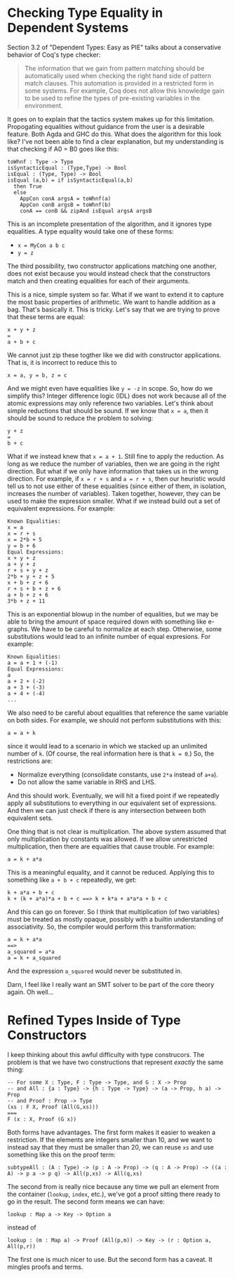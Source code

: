 # Checking Type Equality in Dependent Systems

Section 3.2 of "Dependent Types: Easy as PIE" talks about a conservative
behavior of Coq's type checker:

> The information that we gain from pattern matching should be automatically
> used when checking the right hand side of pattern match clauses. This
> automation is provided in a restricted form in some systems. For example,
> Coq does not allow this knowledge gain to be used to refine the types of
> pre-existing variables in the environment.

It goes on to explain that the tactics system makes up for this limitation.
Propogating equalities without guidance from the user is a desirable feature.
Both Agda and GHC do this. What does the algorithm for this look like?
I've not been able to find a clear explanation, but my understanding is
that checking if A0 = B0 goes like this:

    toWhnf : Type -> Type
    isSyntacticEqual : (Type,Type) -> Bool
    isEqual : (Type, Type) -> Bool
    isEqual (a,b) = if isSyntacticEqual(a,b)
      then True
      else
        AppCon conA argsA = toWhnf(a)
        AppCon conB argsB = toWhnf(b)
        conA == conB && zipAnd isEqual argsA argsB 

This is an incomplete presentation of the algorithm, and it ignores type
equalities. A type equality would take one of these forms:

* `x = MyCon a b c`
* `y = z`

The third possibility, two constructor applications matching one another,
does not exist because you would instead check that the constructors match
and then creating equalities for each of their arguments.

This is a nice, simple system so far. What if we want to extend it to capture
the most basic properties of arithmetic. We want to handle addition as a
bag. That's basically it. This is tricky. Let's say that we are trying to prove
that these terms are equal:

    x + y + z
    =
    a + b + c

We cannot just zip these togther like we did with constructor applications.
That is, it is incorrect to reduce this to

    x = a, y = b, z = c

And we might even have equalities like `y = -z` in scope. So, how do we
simplify this? Integer difference logic (IDL) does not work because all
of the atomic expressions may only reference two variables. Let's think
about simple reductions that should be sound. If we know that `x = a`,
then it should be sound to reduce the problem to solving:

    y + z
    =
    b + c

What if we instead knew that `x = a + 1`. Still fine to apply the reduction.
As long as we reduce the number of variables, then we are going in the right
direction. But what if we only have information that takes us in the wrong
direction. For example, if `x = r + s` and `a = r + s`, then our heuristic
would tell us to not use either of these equalities (since either of them,
in isolation, increases the number of variables). Taken together, however,
they can be used to make the expression smaller. What if we instead build
out a set of equivalent expressions. For example:

    Known Equalities:
    x = a
    x = r + s
    x = 2*b + 5
    y = b + 6
    Equal Expressions:
    x + y + z
    a + y + z
    r + s + y + z
    2*b + y + z + 5
    x + b + z + 6
    r + s + b + z + 6
    a + b + z + 6
    3*b + z + 11

This is an exponential blowup in the number of equalities, but we may be able
to bring the amount of space required down with something like e-graphs. We have
to be careful to normalize at each step. Otherwise, some substitutions would
lead to an infinite number of equal expresions. For example:

    Known Equalities:
    a = a + 1 + (-1)
    Equal Expressions:
    a
    a + 2 + (-2)
    a + 3 + (-3)
    a + 4 + (-4)
    ...

We also need to be careful about equalities that reference the same variable
on both sides. For example, we should not perform substitutions with this:

    a = a + k

since it would lead to a scenario in which we stacked up an unlimited number
of `k`. (Of course, the real information here is that `k = 0`.) So, the
restrictions are:

* Normalize everything (consolidate constants, use `2*a` instead of `a+a`).
* Do not allow the same variable in RHS and LHS.

And this should work. Eventually, we will hit a fixed point if we repeatedly
apply all substitutions to everything in our equivalent set of expressions.
And then we can just check if there is any intersection between both equivalent
sets.

One thing that is not clear is multiplication. The above system assumed that
only multiplication by constants was allowed. If we allow unrestricted
multiplication, then there are equalities that cause trouble. For example:

    a = k + a*a

This is a meaningful equality, and it cannot be reduced. Applying this to
something like `a + b + c` repeatedly, we get:

    k + a*a + b + c
    k + (k + a*a)*a + b + c ==> k + k*a + a*a*a + b + c

And this can go on forever. So I think that multiplication (of two variables)
must be treated as mostly opaque, possibly with a builtin understanding of
associativity. So, the compiler would perform this transformation:

    a = k + a*a
    ==>
    a_squared = a*a
    a = k + a_squared

And the expression `a_squared` would never be substituted in.

Darn, I feel like I really want an SMT solver to be part of the core theory
again. Oh well...

# Refined Types Inside of Type Constructors

I keep thinking about this awful difficulty with type construcors. The problem
is that we have two constructions that represent *exactly* the same thing:

    -- For some X : Type, F : Type -> Type, and G : X -> Prop
    -- and All : {a : Type} -> {h : Type -> Type} -> (a -> Prop, h a) -> Prop
    -- and Proof : Prop -> Type
    (xs : F X, Proof (All(G,xs)))
    ===
    F (x : X, Proof (G x))

Both forms have advantages. The first form makes it easier to weaken a
restriction. If the elements are integers smaller than 10, and we want
to instead say that they must be smaller than 20, we can reuse `xs`
and use something like this on the proof term:

    subtypeAll : (A : Type) -> (p : A -> Prop) -> (q : A -> Prop) -> ((a : A) -> p a -> p q) -> All(p,xs) -> All(q,xs)

The second from is really nice because any time we pull an element from
the container (`lookup`, `index`, etc.), we've got a proof sitting there
ready to go in the result. The second form means we can have:

    lookup : Map a -> Key -> Option a

instead of 

    lookup : (m : Map a) -> Proof (All(p,m)) -> Key -> (r : Option a, All(p,r))

The first one is much nicer to use. But the second form has a caveat.
It mingles proofs and terms.
